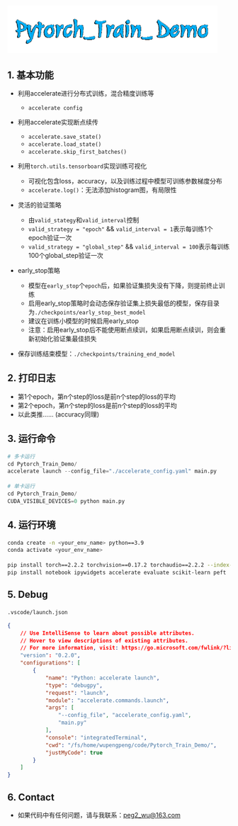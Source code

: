 <img src="./logo/logo.png" alt="Pytorch_Train_Demo" style="zoom: 67%;" />

## 1. 基本功能

- 利用accelerate进行分布式训练，混合精度训练等  
  - `accelerate config`
- 利用accelerate实现断点续传 
  - `accelerate.save_state()`
  - `accelerate.load_state()`
  - `accelerate.skip_first_batches()`

- 利用`torch.utils.tensorboard`实现训练可视化
  - 可视化包含loss，accuracy，以及训练过程中模型可训练参数梯度分布
  - `accelerate.log()`：无法添加histogram图，有局限性
- 灵活的验证策略
  - 由`valid_stategy`和`valid_interval`控制
  - `valid_strategy = "epoch"` && `valid_interval = 1`表示每训练1个epoch验证一次
  - `valid_strategy = "global_step"` && `valid_interval = 100`表示每训练100个global_step验证一次
- early_stop策略
  - 模型在`early_stop`个`epoch`后，如果验证集损失没有下降，则提前终止训练
  - 启用early_stop策略时会动态保存验证集上损失最低的模型，保存目录为`./checkpoints/early_stop_best_model`
  - 建议在训练小模型的时候启用early_stop
  - 注意：启用early_stop后不能使用断点续训，如果启用断点续训，则会重新初始化验证集最佳损失
- 保存训练结束模型：`./checkpoints/training_end_model`


## 2. 打印日志

- 第1个epoch，第n个step的loss是前n个step的loss的平均
- 第2个epoch，第n个step的loss是前n个step的loss的平均
- 以此类推...... (accuracy同理)

## 3. 运行命令

```python
# 多卡运行
cd Pytorch_Train_Demo/
accelerate launch --config_file="./accelerate_config.yaml" main.py

# 单卡运行
cd Pytorch_Train_Demo/
CUDA_VISIBLE_DEVICES=0 python main.py
```

## 4. 运行环境

```bash
conda create -n <your_env_name> python==3.9
conda activate <your_env_name>

pip install torch==2.2.2 torchvision==0.17.2 torchaudio==2.2.2 --index-url https://download.pytorch.org/whl/cu121
pip install notebook ipywidgets accelerate evaluate scikit-learn peft
```

## 5. Debug

`.vscode/launch.json`

```json
{
    // Use IntelliSense to learn about possible attributes.
    // Hover to view descriptions of existing attributes.
    // For more information, visit: https://go.microsoft.com/fwlink/?linkid=830387
    "version": "0.2.0",
    "configurations": [
        {
            "name": "Python: accelerate launch",
            "type": "debugpy",
            "request": "launch",
            "module": "accelerate.commands.launch",
            "args": [
                "--config_file", "accelerate_config.yaml",
                "main.py"
            ],
            "console": "integratedTerminal",
            "cwd": "/fs/home/wupengpeng/code/Pytorch_Train_Demo/",
            "justMyCode": true
        }
    ]
}
```

## 6. Contact

- 如果代码中有任何问题，请与我联系：peg2_wu@163.com